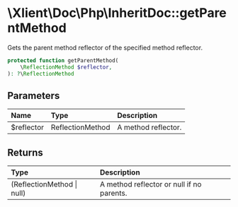 # \\Xlient\\Doc\\Php\\InheritDoc::getParentMethod

Gets the parent method reflector of the specified method reflector.

```php
protected function getParentMethod(
    \ReflectionMethod $reflector,
): ?\ReflectionMethod
```

## Parameters

| Name | Type | Description |
| :--- | :--- | :--- |
| $reflector | ReflectionMethod | A method reflector. |

## Returns

| Type | Description |
| :--- | :--- |
| \(ReflectionMethod \| null\) | A method reflector or null if no parents. |